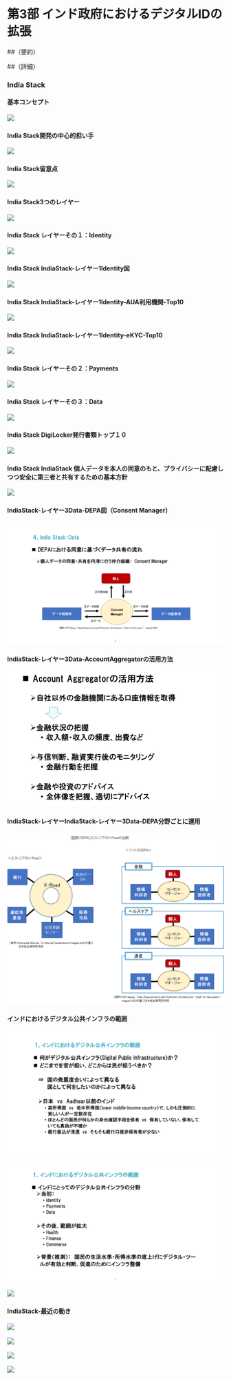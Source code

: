 # 第3部 インド政府におけるデジタルIDの拡張

##（要約）

##（詳細）
### India Stack
#### 基本コンセプト
![](../images/IndiaStack-基本コンセプト.PNG)

#### India Stack開発の中心的担い手
![](../images/IndiaStack-開発の中心的担い手.PNG)

#### India Stack留意点
![](../images/IndiaStack-留意点.PNG)

#### India Stack3つのレイヤー
![](../images/IndiaStack-3つのレイヤー.PNG)

#### India Stack レイヤーその１：Identity
![](../images/IndiaStack-レイヤー1Identity.PNG)

#### India Stack IndiaStack-レイヤー1Identity図
![](../images/IndiaStack-レイヤー1Identity図.PNG)

#### India Stack IndiaStack-レイヤー1Identity-AUA利用機関-Top10
![](../images/IndiaStack-レイヤー1Identity-AUA利用機関-Top10.PNG)

#### India Stack IndiaStack-レイヤー1Identity-eKYC-Top10
![](../images/IndiaStack-レイヤー1Identity-eKYC-Top10.PNG)

#### India Stack レイヤーその２：Payments
![](../images/IndiaStack-レイヤー2Payments.png)

#### India Stack レイヤーその３：Data
![](../images/IndiaStack-レイヤー3Data.png)

#### India Stack DigiLocker発行書類トップ１０
![](../images/IndiaStack-レイヤー3Data-DigiLocker-Top10.png)

#### India Stack IndiaStack 個人データを本人の同意のもと、プライバシーに配慮しつつ安全に第三者と共有するための基本方針
![](../images/IndiaStack-レイヤー3Data-プライバシーの配慮（DEPA）.png)

#### IndiaStack-レイヤー3Data-DEPA図（Consent Manager）
![](../images/IndiaStack-レイヤー3Data-DEPA図.png)

#### IndiaStack-レイヤー3Data-AccountAggregatorの活用方法
![](../images/IndiaStack-レイヤー3Data-AccountAggregatorの活用.png)

#### IndiaStack-レイヤーIndiaStack-レイヤー3Data-DEPA分野ごとに運用
![](../images/IndiaStack-レイヤー3Data-DEPA分野ごとに運用.png)

#### インドにおけるデジタル公共インフラの範囲
![](../images/インドにおけるデジタル公共インフラの範囲0.png)

![](../images/インドにおけるデジタル公共インフラの範囲1.png)

![](../images/インドにおけるデジタル公共インフラの範囲2.png)

#### IndiaStack-最近の動き
![](../images/IndiaStack-最近ーオープンAPI.png)

![](../images/IndiaStack-最近ー金融.png)

![](../images/IndiaStack-最近ー商取引.png)

![](../images/IndiaStack-最近ー医療.png)
